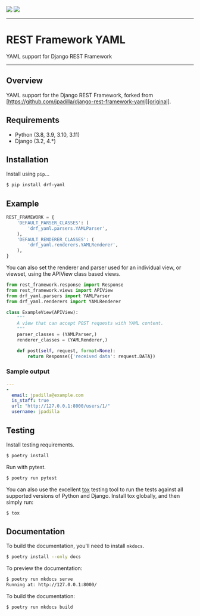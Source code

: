 <div class="badges">
    <img src="https://img.shields.io/github/checks-status/Qu4tro/drf-yaml/main">
  <a href="https://pypi.python.org/pypi/drf-yaml">
    <img src="https://img.shields.io/pypi/v/drf-yaml.svg">
  </a>
</div>

---

# REST Framework YAML

YAML support for Django REST Framework

---

## Overview

YAML support for the Django REST Framework, forked from [https://github.com/jpadilla/django-rest-framework-yaml][original].

## Requirements

* Python (3.8, 3.9, 3.10, 3.11)
* Django (3.2, 4.*)

## Installation

Install using `pip`...

```bash
$ pip install drf-yaml
```

## Example

```python
REST_FRAMEWORK = {
    'DEFAULT_PARSER_CLASSES': (
        'drf_yaml.parsers.YAMLParser',
    ),
    'DEFAULT_RENDERER_CLASSES': (
        'drf_yaml.renderers.YAMLRenderer',
    ),
}
```

You can also set the renderer and parser used for an individual view, or viewset, using the APIView class based views.

```python
from rest_framework.response import Response
from rest_framework.views import APIView
from drf_yaml.parsers import YAMLParser
from drf_yaml.renderers import YAMLRenderer

class ExampleView(APIView):
    """
    A view that can accept POST requests with YAML content.
    """
    parser_classes = (YAMLParser,)
    renderer_classes = (YAMLRenderer,)

    def post(self, request, format=None):
        return Response({'received data': request.DATA})
```

### Sample output

```yaml
---
-
  email: jpadilla@example.com
  is_staff: true
  url: "http://127.0.0.1:8000/users/1/"
  username: jpadilla
```

## Testing

Install testing requirements.

```bash
$ poetry install
```

Run with pytest.

```bash
$ poetry run pytest
```

You can also use the excellent [tox](http://tox.readthedocs.org/en/latest/) testing tool to run the tests against all supported versions of Python and Django. Install tox globally, and then simply run:

```bash
$ tox
```

## Documentation

To build the documentation, you'll need to install `mkdocs`.

```bash
$ poetry install --only docs
```

To preview the documentation:

```bash
$ poetry run mkdocs serve
Running at: http://127.0.0.1:8000/
```

To build the documentation:

```
$ poetry run mkdocs build
```

[original]: https://github.com/jpadilla/django-rest-framework-yaml

